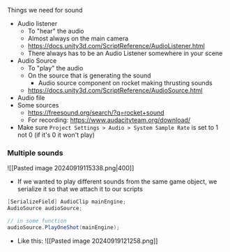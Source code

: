 Things we need for sound
- Audio listener
	- To "hear" the audio
	- Almost always on the main camera
	- https://docs.unity3d.com/ScriptReference/AudioListener.html
	- There always has to be an Audio Listener somewhere in your scene
- Audio Source
	- To "play" the  audio
	- On the source that is generating the sound
		- Audio source component on rocket making thrusting sounds
	- https://docs.unity3d.com/ScriptReference/AudioSource.html
- Audio file
- Some sources
	- https://freesound.org/search/?q=rocket+sound
	- For recording: https://www.audacityteam.org/download/
- Make sure `Project Settings > Audio > System Sample Rate` is set to 1 not 0 (if it's 0 it won't play)

### Multiple sounds
![[Pasted image 20240919115338.png|400]]
- If we wanted to play different sounds from the same game object, we serialize it so that we attach it to our scripts
```C#
[SerializeField] AudioClip mainEngine;
AudioSource audioSource;

// in some function
audioSource.PlayOneShot(mainEngine);
```
- Like this:
	![[Pasted image 20240919121258.png]]